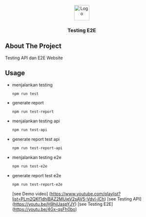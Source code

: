 <!-- PROJECT LOGO -->
<br />
<p align="center">
  <a href="https://github.com/fredysiswanto/e2e-ecommerce">
    <img src="https://fredysiswanto.github.io/projects/assets/images/logo_white.svg" alt="Logo" width="auto" height="50">
  </a>

  <h3 align="center">Testing E2E</h3>

## About The Project

Testing API dan E2E Website

<!-- GETTING STARTED -->

## Usage

- menjalankan testing

  ```sh
  npm run test

  ```

- generate report

  ```sh
  npm run test-report

  ```

- menjalankan testing api

  ```sh
  npm run test-api

  ```

- generate report test api

  ```sh
  npm run test-report-api

  ```

- menjalankan testing e2e

  ```sh
  npm run test-e2e

  ```

- generate report test e2e

  ```sh
  npm run test-report-e2e

  ```

  [see Demo video] (https://www.youtube.com/playlist?list=PLm2QKf1dhlBAZ2MUieV2sAV5-Vdvl-ICh)
  [see Testing API] (https://youtu.be/H9hjUaspYJY)
  [see Testing E2E] (https://youtu.be/4Gx-qsFh0bo)

    <!-- ROADMAP -->
